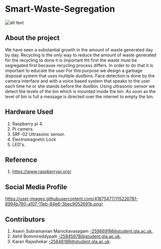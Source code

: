 
# Smart-Waste-Segregation


![alt text](https://assets.telegraphindia.com/telegraph/9ca10d94-d495-48ec-be03-09186c3158aa.jpg)

## About the project

We have seen a substantial growth in the amount of waste generated day by day. Recycling is the only way to reduce the amount of waste generated for the recycling to done it is important tht first the waste must be segregated first because recycling process differs.
In order to do that it is important to educate the user For this purpose we design a garbage disposal system that uses multiple dustbins. Face detection is done by the camera interface and with a voice based system that speaks to the user each time he or she stands before the dustbin.
Using ultrasonic sensor we detect the levels of the bin which is mounted inside the bin. As soon as the level of bin is full a  message is directed over the internet to empty the bin.

## Hardware Used

1. Raspberry pi 4.
2. Pi camera.
3. SRF-02 Ultrasonic sensor.
4. Electromagnetic Lock
5. LED's.

## Reference 

1. https://www.raspberrypi.org/

##                                                                   Social Media Profile
[https://user-images.githubusercontent.com/41875477/115226781-8994b780-a107-11eb-84e6-3bec9052691b.png)]( http://www.instagram.com/smart_waste_segregation)

## Contributors

1. Aswin Subramanian Manickavasagam -2596691M@student.gla.ac.uk,
2. Akhil Bommireddypalli -2584567B@student.gla.ac.uk,
3. Karan Rajashekar -2584618R@student.gla.ac.uk.


 
